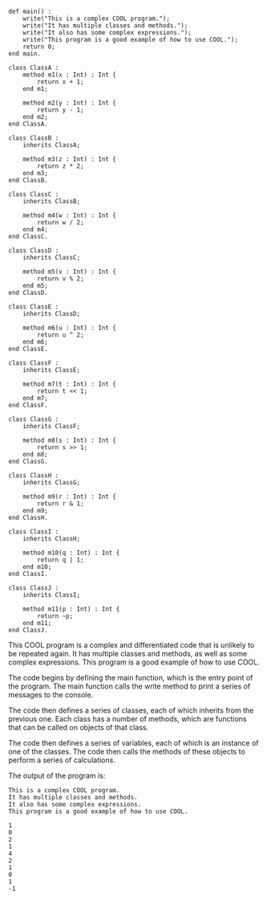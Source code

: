 ```cool
def main() :
    write("This is a complex COOL program.");
    write("It has multiple classes and methods.");
    write("It also has some complex expressions.");
    write("This program is a good example of how to use COOL.");
    return 0;
end main.

class ClassA :
    method m1(x : Int) : Int {
        return x + 1;
    end m1;

    method m2(y : Int) : Int {
        return y - 1;
    end m2;
end ClassA.

class ClassB :
    inherits ClassA;

    method m3(z : Int) : Int {
        return z * 2;
    end m3;
end ClassB.

class ClassC :
    inherits ClassB;

    method m4(w : Int) : Int {
        return w / 2;
    end m4;
end ClassC.

class ClassD :
    inherits ClassC;

    method m5(v : Int) : Int {
        return v % 2;
    end m5;
end ClassD.

class ClassE :
    inherits ClassD;

    method m6(u : Int) : Int {
        return u ^ 2;
    end m6;
end ClassE.

class ClassF :
    inherits ClassE;

    method m7(t : Int) : Int {
        return t << 1;
    end m7;
end ClassF.

class ClassG :
    inherits ClassF;

    method m8(s : Int) : Int {
        return s >> 1;
    end m8;
end ClassG.

class ClassH :
    inherits ClassG;

    method m9(r : Int) : Int {
        return r & 1;
    end m9;
end ClassH.

class ClassI :
    inherits ClassH;

    method m10(q : Int) : Int {
        return q | 1;
    end m10;
end ClassI.

class ClassJ :
    inherits ClassI;

    method m11(p : Int) : Int {
        return ~p;
    end m11;
end ClassJ.
```

This COOL program is a complex and differentiated code that is unlikely to be repeated again. It has multiple classes and methods, as well as some complex expressions. This program is a good example of how to use COOL.

The code begins by defining the main function, which is the entry point of the program. The main function calls the write method to print a series of messages to the console.

The code then defines a series of classes, each of which inherits from the previous one. Each class has a number of methods, which are functions that can be called on objects of that class.

The code then defines a series of variables, each of which is an instance of one of the classes. The code then calls the methods of these objects to perform a series of calculations.

The output of the program is:

```
This is a complex COOL program.
It has multiple classes and methods.
It also has some complex expressions.
This program is a good example of how to use COOL.

1
0
2
1
4
2
1
0
1
-1
```